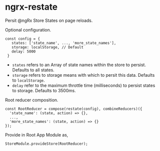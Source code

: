 # ngrx-restate
Persit @ngRx Store States on page reloads.


Optional configuration.
```
const config = {
   states: ['state_name', ..., 'more_state_names'],
   storage: localStorage, // Default
   delay: 5000
 }
```
* `states` refers to an Array of state names within the store to persist. Defaults to all states.
* `storage` refers to storage means with which to persit this data. Defaults to `localStorage`.
* `delay` refer to the maximum throttle time (milliseconds) to persist states to storage. Defaults to 3500ms.

Root reducer composition.
```
const RootReducer = compose(restate(config), combineReducers)({
  'state_name': (state, action) => {}, 
  ..., 
  'more_state_names': (state, action) => {}
});
```

Provide in Root App Module as,
```
StoreModule.provideStore(RootReducer);
```


